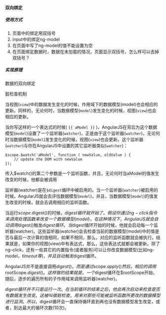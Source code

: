 #### 双向绑定

##### 使用方式 

1. 页面中的绑定用双括号
2. input中的绑定ng-model
3. 在页面中写了ng-model的值不能设置为空
4. 在页面绑定数据时，数据在未加载的情况，页面显示双括号，怎么样可以去掉双括号？

##### 实现原理

数据的双向绑定

脏检查机制

当视图(`view`)中的数据发生变化的时候，作用域下的数据模型(model)也会相应的更新。同样的，无论何时，当数据模型(`model`)发生变化的时候，视图(`view`)也会相应的更新。

当你写这样的一个表达式的时候( `{{ aModel }}` )，AngularJS在背后为这个数据模型(`model`)设置了一个监听器(`watcher`)，正是由于这个监听器(`watcher`)，无论何时当数据模型(`model`)发生变化的时候，视图(`view`)也会更新。这个监听器(`watcher`)与你在AngularJS中设置的其它监听器类似(`watcher`)：

```
$scope.$watch('aModel', function ( newValue, oldValue ) {
    // update the DOM with newValue
});
```

传入$watch()的第二个参数是一个监听函数，并且，无论何时当aModel的值发生改变的时候，他都会被调用

监听器(watcher)是在`$digest`循环中被启用的。当一个监听器(`watcher`)被启用的时候，AngularJS就会去评估数据模型(`model`)，并且，当数据模型(`model`)的值发生改变的时候，就会去调用相应的监听函数。


当运行$scope.$digest()的时候，$digest循环就开始了。假设你通过ng-click指令来调用处理函数来改变一个数据模型(model)，在这种情况下，AngularJS就会自动调用$digest()触发$digest循环。当$digest循环开始的时候，他就会启动每一个监听器(watcher)。这些监听器(watcher)会去检查当前的数据模型(model)中的值是否与最后一次计算的值相同，如果不相同，那么，对应的监听函数就会被执行。结果就是，如果你的视图(view)中有表达式，那么，这些表达式就都会被更新。除了ng-click，还有一些其它的内置指令(或者服务)可以让你改变数据模型(比如ng-model，$timeout等)，并且自动触发$digest循环。

AngularJS并不是直接调用$digest()，而是通过$scope.$apply()然后，相应的调用$rootScope.$digest()。这样做的结果就是，一个$digest循环在$rootScope开始，随后，逐步的遍历所有的子作用域来调用监听器(watcher)。

$digest循环并不只是运行一次。在当前循环的结束之后，他会再次启动来检查是否有数据发生改变。这被叫做脏检查，用来对那些可能被监听函数所更改的数据模型进行监测。所以，$digest循环会一直保持循环直到再也没有数据模型发生改变，或者，到达最大的循环次数(10次)。

